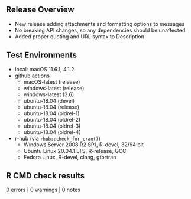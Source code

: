## Release Overview

* New release adding attachments and formatting options to messages
* No breaking API changes, so any dependencies should be unaffected
* Added proper quoting and URL syntax to Description

## Test Environments

* local: macOS 11.6.1, 4.1.2
* github actions
  * macOS-latest (release)
  * windows-latest (release)
  * windows-latest (3.6)
  * ubuntu-18.04 (devel)
  * ubuntu-18.04 (release)
  * ubuntu-18.04 (oldrel-1)
  * ubuntu-18.04 (oldrel-2)
  * ubuntu-18.04 (oldrel-3)
  * ubuntu-18.04 (oldrel-4)
* r-hub (via `rhub::check_for_cran()`)
  * Windows Server 2008 R2 SP1, R-devel, 32/64 bit
  * Ubuntu Linux 20.04.1 LTS, R-release, GCC
  * Fedora Linux, R-devel, clang, gfortran

## R CMD check results

0 errors | 0 warnings | 0 notes

